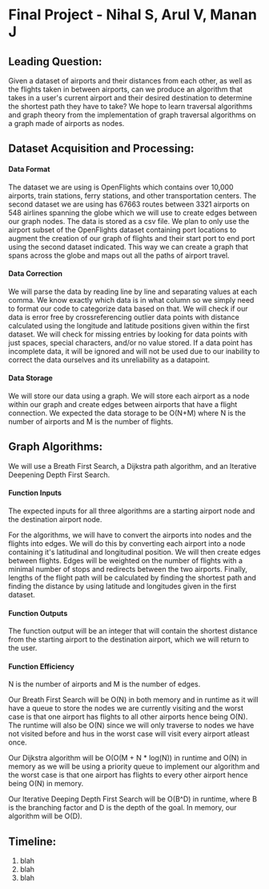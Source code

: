 # **Final Project - Nihal S, Arul V, Manan J**

## **Leading Question:**
Given a dataset of airports and their distances from each other, as well as the flights taken in between airports, can we produce an algorithm that takes in a user's current airport and their desired destination to determine the shortest path they have to take? We hope to learn traversal algorithms and graph theory from the implementation of graph traversal algorithms on a graph made of airports as nodes.

## **Dataset Acquisition and Processing:**
#### Data Format
The dataset we are using is OpenFlights which contains over 10,000 airports, train stations, ferry stations, and other transportation centers. The second dataset we are using has 67663 routes between 3321 airports on 548 airlines spanning the globe which we will use to create edges between our graph nodes. The data is stored as a csv file. We plan to only use the airport subset of the OpenFlights dataset containing port locations to augment the creation of our graph of flights and their start port to end port using the second dataset indicated. This way we can create a graph that spans across the globe and maps out all the paths of airport travel.
#### Data Correction
We will parse the data by reading line by line and separating values at each comma. We know exactly which data is in what column so we simply need to format our code to categorize data based on that. We will check if our data is error free by crossreferencing outlier data points with distance calculated using the longitude and latitude positions given within the first dataset. We will check for missing entries by looking for data points with just spaces, special characters, and/or no value stored. If a data point has incomplete data, it will be ignored and will not be used due to our inability to correct the data ourselves and its unreliability as a datapoint. 

#### Data Storage
We will store our data using a graph. We will store each airport as a node within our graph and create edges between airports that have a flight connection. We expected the data storage to be O(N+M) where N is the number of airports and M is the number of flights. 

## **Graph Algorithms:**
We will use a Breath First Search, a Dijkstra path algorithm, and an Iterative Deepening Depth First Search.

#### Function Inputs
The expected inputs for all three algorithms are a starting airport node and the destination airport node. 

For the algorithms, we will have to convert the airports into nodes and the flights into edges. We will do this by converting each airport into a node containing it's latitudinal and longitudinal position. We will then create edges between flights. Edges will be weighted on the number of flights with a minimal number of stops and redirects between the two airports. Finally, lengths of the flight path will be calculated by finding the shortest path and finding the distance by using latitude and longitudes given in the first dataset.

#### Function Outputs
The function output will be an integer that will contain the shortest distance from the starting airport to the destination airport, which we will return to the user.

#### Function Efficiency
N is the number of airports and M is the number of edges. 

Our Breath First Search will be O(N) in both memory and in runtime as it will have a queue to store the nodes we are currently visiting and the worst case is that one airport has flights to all other airports hence being O(N). The runtime will also be O(N) since we will only traverse to nodes we have not visited before and hus in the worst case will visit every airport atleast once.

Our Dijkstra algorithm will be O(O(M + N * log(N)) in runtime and O(N) in memory as we will be using a priority queue to implement our algorithm and the worst case is that one airport has flights to every other airport hence being O(N) in memory.

Our Iterative Deeping Depth First Search will be O(B^D) in runtime, where B is the branching factor and D is the depth of the goal. In memory, our algorithm will be O(D).

## **Timeline:**
1. blah
2. blah
3. blah
